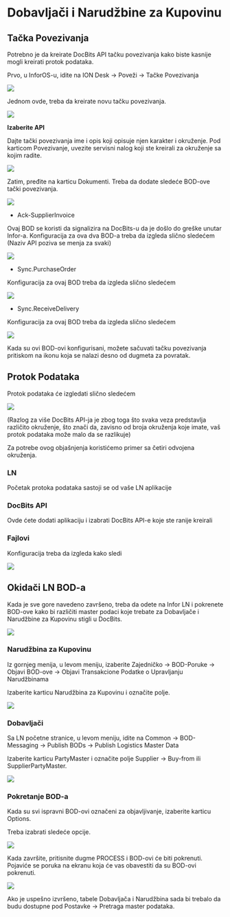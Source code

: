 # Dobavljači i Narudžbine za Kupovinu

## **Tačka Povezivanja**

Potrebno je da kreirate DocBits API tačku povezivanja kako biste kasnije mogli kreirati protok podataka.

Prvo, u InforOS-u, idite na ION Desk → Poveži → Tačke Povezivanja

![](https://lh7-us.googleusercontent.com/852EogukgFvteFTdg6\_a6MPLaBUUqDw1J4x4H2q9BMjaVzZIGlpASC\_fImhvAxe-nPBvIvOPFTI0oG8D3RlkAHiFDbLsVrsjaJMD1B5otXyIzPDkvoJvrj-JvMEHao73jgcZ5aKLAP4fCpkP7XV08JE)

Jednom ovde, treba da kreirate novu tačku povezivanja.

![](https://lh7-us.googleusercontent.com/eh1NyUDTS0k-59ePv89PjZpfh5IT0iyFPoV5M9xmo3fmai-Iz0ptQFXgI9onZM-sTICHii32MkAw22AhZZAT5iKs\_Hjw3\_NDT49XG\_KRONAvyK4OuL-bX667F9UGr-juckRmcE2hATOkSQ5x8QlugxU)

**Izaberite API**

Dajte tački povezivanja ime i opis koji opisuje njen karakter i okruženje. Pod karticom Povezivanje, uvezite servisni nalog koji ste kreirali za okruženje sa kojim radite.

![](https://lh7-us.googleusercontent.com/WZKJSckXWzztmEHmySnz6oDSbgFDvPmxku48HCiDJn7O1vTUcpUBYnwDHMT\_Ja8aSGd8sFm-YQQYzyn5DnYLw77PQeFwTxcOV6C9aPWHyj2VofevH4S6ciyduIUy5YaNvmuNV6WgVJKOZ89\_6oJjuq0)

Zatim, pređite na karticu Dokumenti. Treba da dodate sledeće BOD-ove tački povezivanja.

![](https://lh7-us.googleusercontent.com/3Q4XIpxXLixaDqXhh7CRKPl0yUwBce34CqLfw0BGS1UFXsvFIaxD6XelEgbnwfYFUCa5En-C1oAZR74C4lQ15as\_M7JIQ20Nf9ZVmrVK8zCGuLS2YtphX4bgQ5uOwS2-MJLLZvsflDC31XLrTZzTKCg)

* Ack-SupplierInvoice

Ovaj BOD se koristi da signalizira na DocBits-u da je došlo do greške unutar Infor-a. Konfiguracija za ova dva BOD-a treba da izgleda slično sledećem (Naziv API poziva se menja za svaki)

![](https://lh7-us.googleusercontent.com/vmcVsltij144O3NeysAS2YduFNds98X\_VJOpn6v356vAZI3v10SO8-ZMBd7zWyBUJKR9-UMQgGcT2U34HdGgpQ8rhtbFxsmuhgwJ\_K6qXbtu04AP67G8jrNwkdj32LCgAhy\_m4tnFQJApQehnfX8w5Y)

* Sync.PurchaseOrder

Konfiguracija za ovaj BOD treba da izgleda slično sledećem

![](https://lh7-us.googleusercontent.com/LPmOwFuzOnYNjwcKDfpI2S-IYJPKhjHYy4xKSUtB7EXSmPGfnG1lDfR-q6fdk4Uh9QBr-PIWjkpW3clbq31z8BP4\_CGgoryKguS4GhR44gCG8xt6FJxRvqV-1i5Ul\_3-wFjmiroYcchb5Ou5wBA0DF0)

* Sync.ReceiveDelivery

Konfiguracija za ovaj BOD treba da izgleda slično sledećem

![](https://lh7-us.googleusercontent.com/75TPWASsqnzrWdeoyHZ4T23Zm5DbctQLOZKVe4N05ni32ecs0kZmBAihWnr7j0J7TisLvF2lncmUbEGGF9dKz8glVcRe7pmCvmEx8TMTesh0zGeewNpveNIsQqw-gkHvcITTF4a067MhoMgY8Jp6Prc)

Kada su ovi BOD-ovi konfigurisani, možete sačuvati tačku povezivanja pritiskom na ikonu koja se nalazi desno od dugmeta za povratak.

## **Protok Podataka**

Protok podataka će izgledati slično sledećem

![](https://lh7-us.googleusercontent.com/yhSunSyXrzx2Q0VIulIa6b989LxG36g5-kyYXGwniU0okKb3cJWDe65GYhpOfkHWTYJR4xdT85Us2Ba7tHhoJsE51I-g-82ZQ2bRM5zkgF5VmaRSno8M5bfhMCbUAw4-xx5oEudkqZWYoeIUUYhJPDU)

(Razlog za više DocBits API-ja je zbog toga što svaka veza predstavlja različito okruženje, što znači da, zavisno od broja okruženja koje imate, vaš protok podataka može malo da se razlikuje)

Za potrebe ovog objašnjenja koristićemo primer sa četiri odvojena okruženja.

### **LN**

Početak protoka podataka sastoji se od vaše LN aplikacije

### **DocBits API**

Ovde ćete dodati aplikaciju i izabrati DocBits API-e koje ste ranije kreirali

### **Fajlovi**

Konfiguracija treba da izgleda kako sledi

![](https://lh7-us.googleusercontent.com/OEG6wQFd9LT6J\_Ttcsdj7GgM2bTxrS-dpO2EbcVx4vGH1NLtZyaRTbYnr4-SDIWL2hk1zeVGr3bjuebNmwAMEx0S0U7xmNGztp-8HVjRLYyc-3lbQBL8lDU\_TahhNxBugX\_Bnu3QjZsKHX0Pafae-zU)

## **Okidači LN BOD-a**

Kada je sve gore navedeno završeno, treba da odete na Infor LN i pokrenete BOD-ove kako bi različiti master podaci koje trebate za Dobavljače i Narudžbine za Kupovinu stigli u DocBits.

![](https://lh7-us.googleusercontent.com/b6IsSx-x5Ri0cfYU9TTpgipqsoCkDPTxXdKoMBPaumyaopp-NRAJhoNnBfksnVVdz9Y26M0KlfdcKP4S1n\_PjcTYKIu3MbVMQIfuIaTYYAL2ctyYsp29mEOrVh2TxmLPkUofeqJQ8nvBQbTOwj0-V0Y)

### **Narudžbina za Kupovinu**

Iz gornjeg menija, u levom meniju, izaberite Zajedničko → BOD-Poruke → Objavi BOD-ove → Objavi Transakcione Podatke o Upravljanju Narudžbinama

Izaberite karticu Narudžbina za Kupovinu i označite polje. 

![](https://lh7-us.googleusercontent.com/UJlicSuDjbEVtr\_pzOeqkP8kkiBJIdAgzPK46FlhubqIIHiaJRYp27B\_\_08e9IcNHdcctrBeBfZ6vFPQI3Xf3duL6R2Hu-iaL9dY7hANmy8ukiL61CTxcel0jd\_66GAySp3dC1ptYKBaqLqaP1TwJco)
### **Dobavljači**

Sa LN početne stranice, u levom meniju, idite na Common → BOD-Messaging → Publish BODs → Publish Logistics Master Data

Izaberite karticu PartyMaster i označite polje Supplier → Buy-from ili SupplierPartyMaster.

![](https://lh7-us.googleusercontent.com/KY_cFaUegEZmqAlcsBLVOTaxKOkkBkMeaQUbv996H946oOa-jvxB3lDqrkWV-17elt0mZDGews6Lr_6ojbFXtReDnV1PmqzwLXfE-IX5fKJr2IeJkAdnf1R9Sk5WYoxOLGolgo2MPQ3SNeoPnQ-ysy0)

### **Pokretanje BOD-a**

Kada su svi ispravni BOD-ovi označeni za objavljivanje, izaberite karticu Options.

Treba izabrati sledeće opcije.

![](https://lh7-us.googleusercontent.com/7KpYALL1XL0pqWLRCPFng8-WT8IWI4o9lEtrp2zAN5bOBnYdz-6EHfAPc_StaY9raJTWbfrksra9UUxyQAQdtg4nOZggpHox3AV3C_cL9xhDAdHV4n79yyCfbyGH2NmS30fQGfsLTe_4_tXKy54nI8U)

Kada završite, pritisnite dugme PROCESS i BOD-ovi će biti pokrenuti. Pojaviće se poruka na ekranu koja će vas obavestiti da su BOD-ovi pokrenuti.

![](https://lh7-us.googleusercontent.com/BPX5vIBHIFv641srJPwW-19Dx1N1T2QnadGwVMQu-6pBZUxnUdOjdY1olMqorIyN_oeTBqz_1knMoYsSxEA-_NtGVx_j9dBixvOfic8rKJDT91tYqwSSLNpk8YkMW8ndelpH9_fzrTZUCMs_vnoxbvM)

Ako je uspešno izvršeno, tabele Dobavljača i Narudžbina sada bi trebalo da budu dostupne pod Postavke → Pretraga master podataka.
